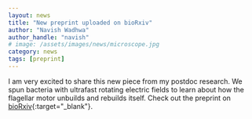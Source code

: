 ```yaml
---
layout: news
title: "New preprint uploaded on bioRxiv"
author: "Navish Wadhwa"
author_handle: "navish"
# image: /assets/images/news/microscope.jpg
category: news
tags: [preprint]
---
```

I am very excited to share this new piece from my postdoc research. We spun bacteria with ultrafast rotating electric fields to learn about how the flagellar motor unbuilds and rebuilds itself. Check out the preprint on [bioRxiv](https://www.biorxiv.org/content/10.1101/2021.01.19.427295v1){:target="_blank"}.